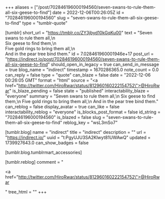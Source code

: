 +++
aliases = ["/post/702846196000194560/seven-swans-to-rule-them-all-six-geese-to-find"]
date = 2022-12-06T00:26:05Z
id = "702846196000194560"
slug = "seven-swans-to-rule-them-all-six-geese-to-find"
type = "tumblr-quote"

[tumblr]
short_url = "https://tmblr.co/ZY3jbyd10kGqKu00"
text = "Seven swans to rule them all,\n<br/>Six geese to find them,\n<br/>Five gold rings to bring them all,\n<br/>And in the pear tree bind them."
id = 7.028461960001946e+17
post_url = "https://indirect.io/post/702846196000194560/seven-swans-to-rule-them-all-six-geese-to-find"
should_open_in_legacy = true
can_send_in_message = true
blog_name = "indirect"
timestamp = 1670286365.0
note_count = 0.0
can_reply = false
type = "quote"
can_blaze = false
date = "2022-12-06 00:26:05 GMT"
format = "html"
source = "<a href=\"http://twitter.com/HiroRwar/status/812960160222154752\">@HiroRwar</a>"
is_blaze_pending = false
state = "published"
interactability_blaze = "everyone"
summary = "Seven swans to rule them all,\n Six geese to find them,\n Five gold rings to bring them all,\n And in the pear tree bind them."
can_reblog = false
display_avatar = true
can_like = false
interactability_reblog = "everyone"
is_blocks_post_format = false
id_string = "702846196000194560"
is_blazed = false
slug = "seven-swans-to-rule-them-all-six-geese-to-find"
reblog_key = "wsL3mSo7"

[tumblr.blog]
name = "indirect"
title = "indirect"
description = ""
url = "https://indirect.io/"
uuid = "t:PgyUJU3SA2Klwyt81UWAwQ"
updated = 1739927643.0
can_show_badges = false

[tumblr.blog.tumblrmart_accessories]

[tumblr.reblog]
comment = "<p><a href=\"http://twitter.com/HiroRwar/status/812960160222154752\">@HiroRwar</a></p>"
tree_html = ""
+++
